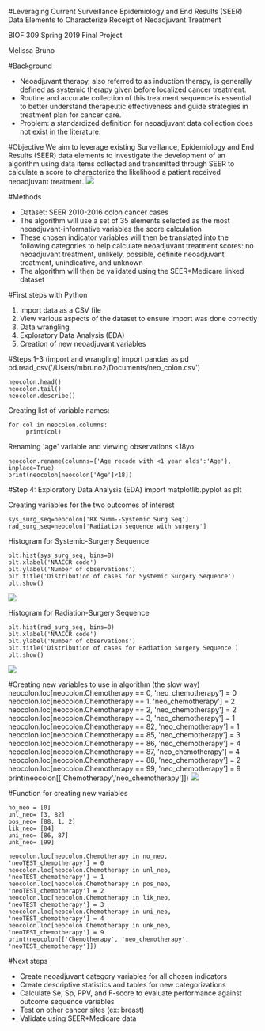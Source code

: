 #Leveraging Current Surveillance Epidemiology and End Results (SEER) Data Elements to Characterize Receipt of Neoadjuvant Treatment

BIOF 309 Spring 2019 Final Project

Melissa Bruno

#Background
- Neoadjuvant therapy, also referred to as induction therapy, is generally defined as systemic therapy given before localized cancer treatment. 
- Routine and accurate collection of this treatment sequence is essential to better understand therapeutic effectiveness and guide strategies in treatment plan for cancer care.
- Problem: a standardized definition for neoadjuvant data collection does not exist in the literature.

#Objective
We aim to leverage existing Surveillance, Epidemiology and End Results (SEER) data elements to investigate the development of an algorithm using data items collected and transmitted through SEER to calculate a score to characterize the likelihood a patient received neoadjuvant treatment.
![](/Users/mbruno2/Documents/SEER.png)


#Methods
- Dataset: SEER 2010-2016 colon cancer cases
- The algorithm will use a set of 35 elements selected as the most neoadjuvant-informative variables the score calculation
- These chosen indicator variables will then be translated into the following categories to help calculate neoadjuvant treatment scores: no neoadjuvant treatment, unlikely, possible, definite neoadjuvant treatment, unindicative, and unknown
- The algorithm will then be validated using the SEER*Medicare linked dataset

#First steps with Python
1. Import data as a CSV file
2. View various aspects of the dataset to ensure import was done correctly
3. Data wrangling
4. Exploratory Data Analysis (EDA)
5. Creation of new neoadjuvant variables

#Steps 1-3 (import and wrangling)
import pandas as pd
    pd.read_csv('/Users/mbruno2/Documents/neo_colon.csv')

    neocolon.head()
    neocolon.tail()
    neocolon.describe()

Creating list of variable names:

    for col in neocolon.columns:
         print(col)

Renaming 'age' variable and viewing observations <18yo

    neocolon.rename(columns={'Age recode with <1 year olds':'Age'}, inplace=True)
    print(neocolon[neocolon['Age']<18])

#Step 4: Exploratory Data Analysis (EDA)
import matplotlib.pyplot as plt

Creating variables for the two outcomes of interest

    sys_surg_seq=neocolon['RX Summ--Systemic Surg Seq']
    rad_surg_seq=neocolon['Radiation sequence with surgery']

Histogram for Systemic-Surgery Sequence

    plt.hist(sys_surg_seq, bins=8)
    plt.xlabel('NAACCR code')
    plt.ylabel('Number of observations')
    plt.title('Distribution of cases for Systemic Surgery Sequence')
    plt.show()
   ![](/Users/mbruno2/Documents/sys_surg_seq.png)

Histogram for Radiation-Surgery Sequence

    plt.hist(rad_surg_seq, bins=8)
    plt.xlabel('NAACCR code')
    plt.ylabel('Number of observations')
    plt.title('Distribution of cases for Radiation Surgery Sequence')
    plt.show()
   ![](/Users/mbruno2/Documents/rad_surg_seq.png)

#Creating new variables to use in algorithm (the slow way)
    neocolon.loc[neocolon.Chemotherapy == 0,  'neo_chemotherapy'] = 0
    neocolon.loc[neocolon.Chemotherapy == 1,  'neo_chemotherapy'] = 2
    neocolon.loc[neocolon.Chemotherapy == 2,  'neo_chemotherapy'] = 2
    neocolon.loc[neocolon.Chemotherapy == 3,  'neo_chemotherapy'] = 1
    neocolon.loc[neocolon.Chemotherapy == 82, 'neo_chemotherapy'] = 1
    neocolon.loc[neocolon.Chemotherapy == 85, 'neo_chemotherapy'] = 3
    neocolon.loc[neocolon.Chemotherapy == 86, 'neo_chemotherapy'] = 4
    neocolon.loc[neocolon.Chemotherapy == 87, 'neo_chemotherapy'] = 4
    neocolon.loc[neocolon.Chemotherapy == 88, 'neo_chemotherapy'] = 2
    neocolon.loc[neocolon.Chemotherapy == 99, 'neo_chemotherapy'] = 9
    print(neocolon[['Chemotherapy','neo_chemotherapy']])
   ![](/Users/mbruno2/Documents/neo_chemo_dist.png)
    
#Function for creating new variables 

    no_neo = [0]
    unl_neo= [3, 82]
    pos_neo= [88, 1, 2]
    lik_neo= [84]
    uni_neo= [86, 87]
    unk_neo= [99]
    
    neocolon.loc[neocolon.Chemotherapy in no_neo,   'neoTEST_chemotherapy'] = 0
    neocolon.loc[neocolon.Chemotherapy in unl_neo,  'neoTEST_chemotherapy'] = 1
    neocolon.loc[neocolon.Chemotherapy in pos_neo,  'neoTEST_chemotherapy'] = 2
    neocolon.loc[neocolon.Chemotherapy in lik_neo,  'neoTEST_chemotherapy'] = 3
    neocolon.loc[neocolon.Chemotherapy in uni_neo,  'neoTEST_chemotherapy'] = 4
    neocolon.loc[neocolon.Chemotherapy in unk_neo,  'neoTEST_chemotherapy'] = 9
    print(neocolon[['Chemotherapy', 'neo_chemotherapy', 'neoTEST_chemotherapy']])
    
#Next steps
- Create neoadjuvant category variables for all chosen indicators
- Create descriptive statistics and tables for new categorizations
- Calculate Se, Sp, PPV, and F-score to evaluate performance against outcome sequence variables
- Test on other cancer sites (ex: breast)
- Validate using SEER*Medicare data
